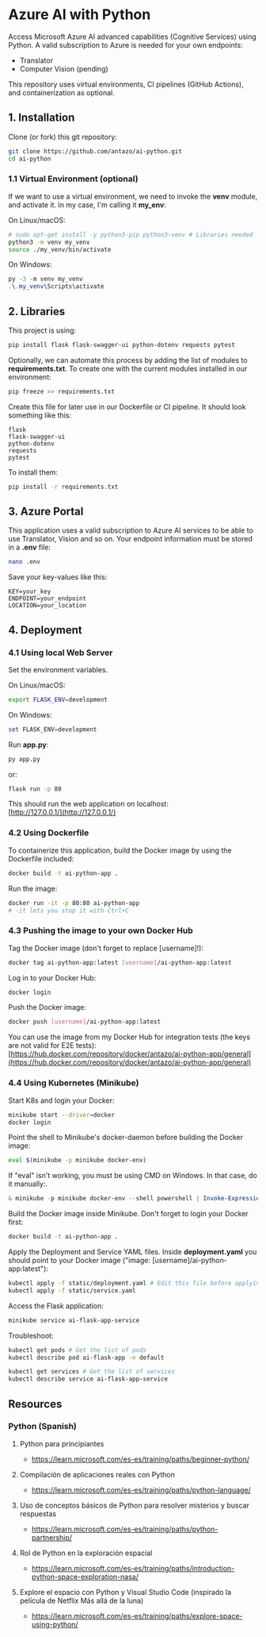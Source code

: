 # Azure AI with Python

Access Microsoft Azure AI advanced capabilities (Cognitive Services) using Python. A valid subscription to Azure is needed for your own endpoints:

* Translator
* Computer Vision (pending)

This repository uses virtual environments, CI pipelines (GitHub Actions), and containerization as optional.

## 1. Installation

Clone (or fork) this git repository:

```bash
git clone https://github.com/antazo/ai-python.git
cd ai-python
```

### 1.1 Virtual Environment (optional)

If we want to use a virtual environment, we need to invoke the **venv** module, and activate it. In my case, I'm calling it **my_env**:

On Linux/macOS:

```bash
# sudo apt-get install -y python3-pip python3-venv # Libraries needed
python3 -m venv my_venv
source ./my_venv/bin/activate
```

On Windows:

```powershell
py -3 -m venv my_venv
.\.my_venv\Scripts\activate
```

## 2. Libraries

This project is using:

```bash
pip install flask flask-swagger-ui python-dotenv requests pytest
```

Optionally, we can automate this process by adding the list of modules to **requirements.txt**. To create one with the current modules installed in our environment:

```bash
pip freeze >> requirements.txt
```

Create this file for later use in our Dockerfile or CI pipeline. It should look something like this:

```plaintext
flask
flask-swagger-ui
python-dotenv
requests
pytest

```

To install them:

```bash
pip install -r requirements.txt
```

## 3. Azure Portal

This application uses a valid subscription to Azure AI services to be able to use Translator, Vision and so on. Your endpoint information must be stored in a **.env** file:

```bash
nano .env
```

Save your key-values like this:

```plaintext
KEY=your_key
ENDPOINT=your_endpoint
LOCATION=your_location
```

## 4. Deployment

### 4.1 Using local Web Server

Set the environment variables.

On Linux/macOS:

```bash
export FLASK_ENV=development
```

On Windows:

```powershell
set FLASK_ENV=development
```

Run **app.py**:

```bash
py app.py
```

or:

```bash
flask run -p 80
```

This should run the web application on localhost:  
[http://127.0.0.1/](http://127.0.0.1/)

### 4.2 Using Dockerfile

To containerize this application, build the Docker image by using the Dockerfile included:

```bash
docker build -t ai-python-app .
```

Run the image:

```bash
docker run -it -p 80:80 ai-python-app
# -it lets you stop it with Ctrl+C
```

### 4.3 Pushing the image to your own Docker Hub

Tag the Docker image (don't forget to replace [username]!):

```bash
docker tag ai-python-app:latest [username]/ai-python-app:latest
```

Log in to your Docker Hub:

```bash
docker login
```

Push the Docker image:

```bash
docker push [username]/ai-python-app:latest
```

You can use the image from my Docker Hub for integration tests (the keys are not valid for E2E tests):
[https://hub.docker.com/repository/docker/antazo/ai-python-app/general](https://hub.docker.com/repository/docker/antazo/ai-python-app/general)

### 4.4 Using Kubernetes (Minikube)

Start K8s and login your Docker:

```bash
minikube start --driver=docker
docker login
```

Point the shell to Minikube's docker-daemon before building the Docker image:

```bash
eval $(minikube -p minikube docker-env)
```

If "eval" isn't working, you must be using CMD on Windows. In that case, do it manually:.

```powershell
& minikube -p minikube docker-env --shell powershell | Invoke-Expression
```

Build the Docker image inside Minikube. Don't forget to login your Docker first:

```bash
docker build -t ai-python-app .
```

Apply the Deployment and Service YAML files. Inside **deployment.yaml** you should point to your Docker image ("image: [username]/ai-python-app:latest"):

```bash
kubectl apply -f static/deployment.yaml # Edit this file before applying!
kubectl apply -f static/service.yaml
```

Access the Flask application:

```bash
minikube service ai-flask-app-service
```

Troubleshoot:

```bash
kubectl get pods # Get the list of pods
kubectl describe pod ai-flask-app -n default 

kubectl get services # Get the list of services
kubectl describe service ai-flask-app-service
```

## Resources

### Python (Spanish)

1. Python para principiantes

    * <https://learn.microsoft.com/es-es/training/paths/beginner-python/>

2. Compilación de aplicaciones reales con Python

    * <https://learn.microsoft.com/es-es/training/paths/python-language/>

3. Uso de conceptos básicos de Python para resolver misterios y buscar respuestas

    * <https://learn.microsoft.com/es-es/training/paths/python-partnership/>

4. Rol de Python en la exploración espacial

    * <https://learn.microsoft.com/es-es/training/paths/introduction-python-space-exploration-nasa/>

5. Explore el espacio con Python y Visual Studio Code (inspirado la película de Netflix Más allá de la luna)

    * <https://learn.microsoft.com/es-es/training/paths/explore-space-using-python/>
